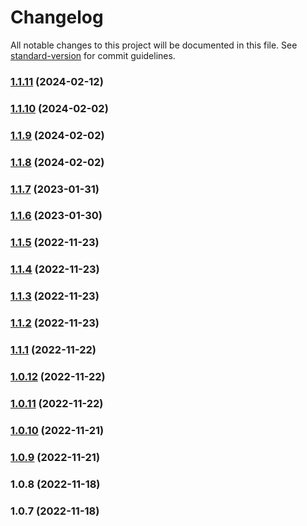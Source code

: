 # Changelog

All notable changes to this project will be documented in this file. See [standard-version](https://github.com/conventional-changelog/standard-version) for commit guidelines.

### [1.1.11](https://github.com/fenwikk/skola24/compare/v1.1.10...v1.1.11) (2024-02-12)

### [1.1.10](https://github.com/fenwikk/skola24/compare/v1.1.9...v1.1.10) (2024-02-02)

### [1.1.9](https://github.com/fenwikk/skola24/compare/v1.1.8...v1.1.9) (2024-02-02)

### [1.1.8](https://github.com/fenwikk/skola24/compare/v1.1.7...v1.1.8) (2024-02-02)

### [1.1.7](https://github.com/fenwikk/skola24/compare/v1.1.6...v1.1.7) (2023-01-31)

### [1.1.6](https://github.com/fenwikk/skola24/compare/v1.1.5...v1.1.6) (2023-01-30)

### [1.1.5](https://github.com/fenwikk/skola24/compare/v1.1.4...v1.1.5) (2022-11-23)

### [1.1.4](https://github.com/fenwikk/skola24/compare/v1.1.3...v1.1.4) (2022-11-23)

### [1.1.3](https://github.com/fenwikk/skola24/compare/v1.1.2...v1.1.3) (2022-11-23)

### [1.1.2](https://github.com/fenwikk/skola24/compare/v1.1.1...v1.1.2) (2022-11-23)

### [1.1.1](https://github.com/fenwikk/skola24/compare/v1.0.12...v1.1.1) (2022-11-22)

### [1.0.12](https://github.com/fenwikk/skola24/compare/v1.0.11...v1.0.12) (2022-11-22)

### [1.0.11](https://github.com/fenwikk/skola24/compare/v1.0.10...v1.0.11) (2022-11-22)

### [1.0.10](https://github.com/fenwikk/skola24/compare/v1.0.9...v1.0.10) (2022-11-21)

### [1.0.9](https://github.com/fenwikk/skola24/compare/v1.0.8...v1.0.9) (2022-11-21)

### 1.0.8 (2022-11-18)

### 1.0.7 (2022-11-18)
